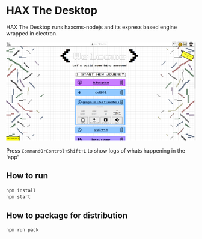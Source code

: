 # HAX The Desktop
HAX The Desktop runs haxcms-nodejs and its express based engine wrapped in electron.

![HAXcms nodejs backend](screenshots/haxcms-nodejs.png)

Press `CommandOrControl+Shift+L` to show logs of whats happening in the 'app'

## How to run

```bash
npm install
npm start
```

## How to package for distribution

```bash
npm run pack
```
